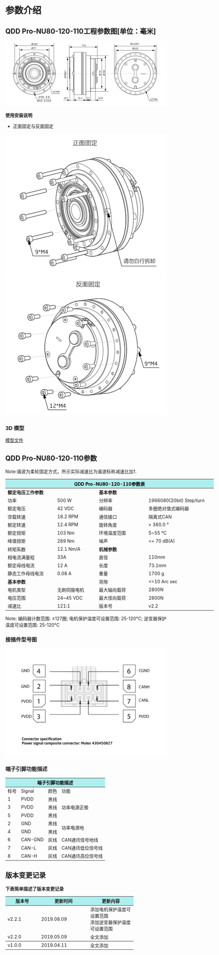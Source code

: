 # 参数介绍 
## QDD Pro-NU80-120-110工程参数图[单位：毫米]
![QDD Pro-NU80-121]( ../img/Qddpro_NU80_v2_2三视图.png ) 

**使用安装说明**
*   正面固定与反面固定

![Qddpro_NU80_v2_2正面固定.png](../img/Qddpro_NU80_v2_2正面固定.png "fig:Qddpro_NU80_v2_2正面固定.png") ![Qddpro_NU80_v2_2反面固定.png](../img/Qddpro_NU80_v2_2反面固定.png "fig:Qddpro_NU80_v2_2反面固定.png")
### 3D 模型
[模型文件]( ../img/QDD_Pro-NU80-x-110_v2_2.step.zip )




## QDD Pro-NU80-120-110参数

Note:谐波为柔轮固定方式，所示实际减速比为谐波标称减速比加1.

<table style="width:650px"><thead><tr><th colspan="4" style="background: PaleTurquoise; color: black;">QDD Pro-NU80-120-110参数表</th></tr></thead><tbody><tr><td colspan="2"><b>额定电压工作参数</b></td><td colspan="2"><b>基本参数</b></td></tr><tr><td style="width:175px">功率</td><td style="width:135px">500 W</td><td style="width:130px">分辨率</td><td style="width:220px">1966080(20bit) Step/turn</td></tr><tr><td>额定电压</td><td>42 VDC</td><td>编码器</td><td>多圈绝对值式编码器</td></tr><tr><td>空载转速</td><td>18.2 RPM</td><td>通信接口</td><td>隔离式CAN</td></tr><tr><td>额定转速</td><td>12.4 RPM</td><td>旋转角度</td><td>> 360.0 °</td></tr><tr><td>额定扭矩</td><td>103 Nm</td><td>环境温度范围</td><td>5~55 °C</td></tr><td>峰值扭矩</td><td>289 Nm</td><td>噪声</td><td><= 70 dB(A)</td></tr><tr><td>转矩系数</td><td>12.1 Nm/A</td><td colspan="2"><b>机械参数</b></td></tr><tr><td>相电流满量程</td><td>33A</td><td style="width:175px">直径</td><td style="width:175px">110mm</td></tr><tr><td>额定母线电流</td><td>12 A</td><td>长度</td><td>73.1mm</td></tr><tr><td>静态工作母线电流</td><td>0.08 A</td><td>重量</td><td>1700 g</td></tr> <tr><td colspan="2"><b>基本参数</b></td><td>背隙</td><td><=10 Arc sec</td></tr><tr><td>电机类型</td><td>无刷伺服电机</td><td>最大轴向载荷</td><td>2800N</td></tr><tr><td>电压范围</td><td>24~45 VDC</td><td>最大径向载荷</td><td>2800N</td></tr><tr><td>减速比</td><td>121:1</td><td>版本号</td><td>v2.2</td></tr></tbody></table>

 Note: 编码器计数范围: ±127圈; 电机保护温度可设置范围: 25-120°C; 逆变器保护温度可设置范围: 25-120°C

### 接插件型号图

<img src="../img/配线2-2.png" style="width:600px">

### 端子引脚功能描述

<table class="tableizer-table" style="width:390px">
 <thead><tr class="tableizer-firstrow"><th colspan="4" style="background: PaleTurquoise; color: black;">端子引脚功能描述</th></tr></thead><tbody><tr><td>标号</td><td>Signal</td><td>颜色</td><td>功能</td></tr><tr><td>1</td><td>PVDD</td><td>黑线</td><td rowspan="3">功率电源正极</td></tr><tr><td>3</td><td>PVDD</td><td>黑线</td></tr><tr><td>5</td><td>PVDD</td><td>黑线</td></tr><tr><td>2</td><td>GND</td><td>黑线</td> <td rowspan="2">功率电源地</td></tr><tr><td>4</td><td>GND</td><td>黑线</td></tr><tr><td>6</td><td>CAN-GND</td><td>灰线</td><td>CAN通讯信号地线</td></tr><tr><td>7</td><td>CAN-L</td><td>灰线</td><td>CAN通讯低位信号线</td></tr><tr><td>8</td><td>CAN-H</td><td>灰线</td><td>CAN通讯高位信号线</td></tr></tbody></table>
 </tbody></table>



## 版本变更记录
**下表简单描述了版本变更记录**

<table style="width:400px"><thead><tr style="background:PaleTurquoise"><th style="width:100px">版本号</th><th style="width:150px">更新时间</th><th style="width:150px">更新内容</th></tr></thead><tbody><tr><td>v2.2.1</td><td>2019.08.09</td><td>添加电机保护温度可设置范围 <br>添加逆变器保护温度可设置范围 </td></tr><tr><td>v2.2.0</td><td>2019.05.09</td><td>全文添加</th></tr></thead><tbody><tr><td>v1.0.0</td><td>2019.04.11</td><td>全文添加</td></tbody></table>
